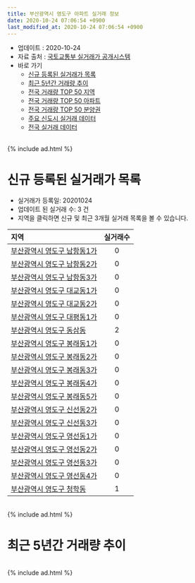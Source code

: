 ```yaml
---
title: 부산광역시 영도구 아파트 실거래 정보
date: 2020-10-24 07:06:54 +0900
last_modified_at: 2020-10-24 07:06:54 +0900
---
```


* 업데이트 : 2020-10-24
* 자료 출처 : [국토교통부 실거래가 공개시스템](http://rt.molit.go.kr)
* 바로 가기
    * [신규 등록된 실거래가 목록](#신규-등록된-실거래가-목록)
    * [최근 5년간 거래량 추이](#최근-5년간-거래량-추이)
    * [전국 거래량 TOP 50 지역](https://inasie.github.io/apt-trade-info/최근-3개월-전국에서-가장-거래가-많이-발생한-지역)
    * [전국 거래량 TOP 50 아파트](https://inasie.github.io/apt-trade-info/최근-3개월-전국에서-가장-거래가-많이-발생한-아파트)
    * [전국 거래량 TOP 50 분양권](https://inasie.github.io/apt-trade-info/최근-3개월-전국에서-가장-거래가-많이-발생한-분양권)
    * [주요 신도시 실거래 데이터](https://inasie.github.io/apt-trade-info/주요-신도시)
    * [전국 실거래 데이터](https://inasie.github.io/apt-trade-info/전국)

<br>
{% include ad.html %}
<br>

# 신규 등록된 실거래가 목록
* 실거래가 등록일: 20201024
* 업데이트 된 실거래 수: 3 건
* 지역을 클릭하면 신규 및 최근 3개월 실거래 목록을 볼 수 있습니다.


|지역|실거래수|
|:---|:---:|
|[부산광역시 영도구 남항동1가](https://inasie.github.io/apt-trade-info/부산광역시-영도구-남항동1가)|0|
|[부산광역시 영도구 남항동2가](https://inasie.github.io/apt-trade-info/부산광역시-영도구-남항동2가)|0|
|[부산광역시 영도구 남항동3가](https://inasie.github.io/apt-trade-info/부산광역시-영도구-남항동3가)|0|
|[부산광역시 영도구 대교동1가](https://inasie.github.io/apt-trade-info/부산광역시-영도구-대교동1가)|0|
|[부산광역시 영도구 대교동2가](https://inasie.github.io/apt-trade-info/부산광역시-영도구-대교동2가)|0|
|[부산광역시 영도구 대평동1가](https://inasie.github.io/apt-trade-info/부산광역시-영도구-대평동1가)|0|
|[부산광역시 영도구 동삼동](https://inasie.github.io/apt-trade-info/부산광역시-영도구-동삼동)|2|
|[부산광역시 영도구 봉래동1가](https://inasie.github.io/apt-trade-info/부산광역시-영도구-봉래동1가)|0|
|[부산광역시 영도구 봉래동2가](https://inasie.github.io/apt-trade-info/부산광역시-영도구-봉래동2가)|0|
|[부산광역시 영도구 봉래동3가](https://inasie.github.io/apt-trade-info/부산광역시-영도구-봉래동3가)|0|
|[부산광역시 영도구 봉래동4가](https://inasie.github.io/apt-trade-info/부산광역시-영도구-봉래동4가)|0|
|[부산광역시 영도구 봉래동5가](https://inasie.github.io/apt-trade-info/부산광역시-영도구-봉래동5가)|0|
|[부산광역시 영도구 신선동2가](https://inasie.github.io/apt-trade-info/부산광역시-영도구-신선동2가)|0|
|[부산광역시 영도구 신선동3가](https://inasie.github.io/apt-trade-info/부산광역시-영도구-신선동3가)|0|
|[부산광역시 영도구 영선동1가](https://inasie.github.io/apt-trade-info/부산광역시-영도구-영선동1가)|0|
|[부산광역시 영도구 영선동2가](https://inasie.github.io/apt-trade-info/부산광역시-영도구-영선동2가)|0|
|[부산광역시 영도구 영선동3가](https://inasie.github.io/apt-trade-info/부산광역시-영도구-영선동3가)|0|
|[부산광역시 영도구 영선동4가](https://inasie.github.io/apt-trade-info/부산광역시-영도구-영선동4가)|0|
|[부산광역시 영도구 청학동](https://inasie.github.io/apt-trade-info/부산광역시-영도구-청학동)|1|


<br>
{% include ad.html %}
<br>

# 최근 5년간 거래량 추이


<div style="width:100%;">
    <canvas id="deal_progress" height="200"></canvas>
</div>

<script>
new Chart(document.getElementById("deal_progress"), {
    type: 'line',
    data: {
        labels: ['201510','201511','201512','201601','201602','201603','201604','201605','201606','201607','201608','201609','201610','201611','201612','201701','201702','201703','201704','201705','201706','201707','201708','201709','201710','201711','201712','201801','201802','201803','201804','201805','201806','201807','201808','201809','201810','201811','201812','201901','201902','201903','201904','201905','201906','201907','201908','201909','201910','201911','201912','202001','202002','202003','202004','202005','202006','202007','202008','202009','202010'],
        datasets: [{
            label: '매매',
            pointRadius: 1,
            data: [131, 92, 74, 80, 92, 101, 115, 112, 107, 138, 112, 113, 178, 134, 111, 79, 92, 117, 127, 112, 156, 119, 105, 95, 87, 116, 82, 76, 65, 87, 78, 63, 54, 46, 54, 43, 235, 81, 64, 58, 61, 95, 74, 68, 63, 78, 70, 61, 123, 139, 156, 109, 164, 109, 144, 145, 152, 154, 248, 168, 50],
            borderColor: "rgba(255, 201, 14, 1)",
            backgroundColor: "rgba(255, 201, 14, 0.5)",
            fill: false,
            lineTension: 0
        },{
            label: '전월세',
            pointRadius: 1,
            data: [66, 47, 51, 34, 35, 55, 45, 48, 44, 58, 41, 44, 50, 41, 53, 37, 60, 51, 57, 43, 44, 53, 57, 81, 69, 71, 66, 54, 55, 57, 64, 66, 52, 44, 46, 37, 72, 50, 43, 64, 47, 70, 58, 45, 50, 43, 49, 46, 70, 57, 56, 52, 66, 65, 47, 58, 58, 71, 45, 56, 21],
            borderColor: "rgba(0, 141, 185, 1)",
            backgroundColor: "rgba(0, 141, 185, 0.5)",
            fill: false,
            lineTension: 0
        }
        ]
    },
    options: {
        responsive: true,
        title: {
            display: false
        },
        tooltips: {
            mode: 'index',
            intersect: false
        },
        hover: {
            mode: 'nearest',
            intersect: true
        },
        scales: {
            xAxes: [{
                display: true,
                scaleLabel: {
                    display: true,
                    labelString: '년/월'
                }
            }],
            yAxes: [{
                display: true,
                ticks: {
                    suggestedMin: 0,
                },
                scaleLabel: {
                    display: true,
                    labelString: '실거래 수'
                }
            }]
        }
    }
});

</script>


<br>
{% include ad.html %}
<br>

